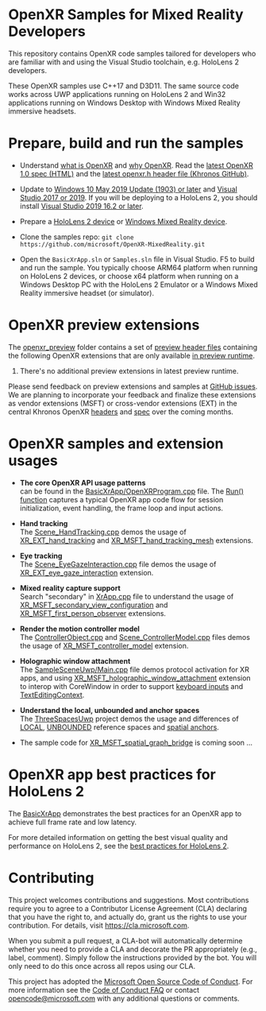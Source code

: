# OpenXR Samples for Mixed Reality Developers

This repository contains OpenXR code samples tailored for developers who are familiar with and using the Visual Studio toolchain, e.g. HoloLens 2 developers.

These OpenXR samples use C++17 and D3D11. The same source code works across UWP applications running on HoloLens 2 and Win32 applications running on Windows Desktop with Windows Mixed Reality immersive headsets.

# Prepare, build and run the samples

- Understand [what is OpenXR](https://docs.microsoft.com/windows/mixed-reality/openxr#what-is-openxr)
and [why OpenXR](https://docs.microsoft.com/windows/mixed-reality/openxr#why-openxr).
Read the [latest OpenXR 1.0 spec (HTML)](https://www.khronos.org/registry/OpenXR/specs/1.0/html/xrspec.html)
and the [latest openxr.h header file (Khronos GitHub)](https://github.com/KhronosGroup/OpenXR-SDK/blob/master/include/openxr/openxr.h).

- Update to [Windows 10 May 2019 Update (1903) or later](https://www.microsoft.com/software-download/windows10)
and [Visual Studio 2017 or 2019](https://visualstudio.microsoft.com/downloads/).
If you will be deploying to a HoloLens 2, you should install [Visual Studio 2019 16.2 or later](https://visualstudio.microsoft.com/downloads/).

- Prepare a [HoloLens 2 device](https://docs.microsoft.com/windows/mixed-reality/openxr#getting-started-with-openxr-for-hololens-2)
or [Windows Mixed Reality device](https://docs.microsoft.com/windows/mixed-reality/openxr#getting-started-with-openxr-for-windows-mixed-reality-headsets).

- Clone the samples repo: `git clone https://github.com/microsoft/OpenXR-MixedReality.git`

- Open the `BasicXrApp.sln` or `Samples.sln` file in Visual Studio. F5 to build and run the sample.
You typically choose ARM64 platform when running on HoloLens 2 devices,
or choose x64 platform when running on a Windows Desktop PC with the HoloLens 2 Emulator or a Windows Mixed Reality immersive headset (or simulator).

# OpenXR preview extensions

The [openxr_preview](https://github.com/microsoft/OpenXR-MixedReality/tree/main/openxr_preview) folder contains a set of [preview header files](https://github.com/microsoft/OpenXR-MixedReality/tree/main/openxr_preview/include/openxr) containing the following OpenXR extensions that are only available [in preview runtime](http://aka.ms/openxr-preview).

1. There's no additional preview extensions in latest preview runtime.

Please send feedback on preview extensions and samples at [GitHub issues](https://github.com/microsoft/OpenXR-MixedReality/issues).
We are planning to incorporate your feedback and finalize these extensions as vendor extensions (MSFT) or cross-vendor extensions (EXT)
in the central Khronos OpenXR [headers](https://github.com/KhronosGroup/OpenXR-SDK/tree/master/include/openxr)
and [spec](https://www.khronos.org/registry/OpenXR/specs/1.0/html/xrspec.html)
over the coming months.

# OpenXR samples and extension usages

- **The core OpenXR API usage patterns** <br/>
can be found in the [BasicXrApp/OpenXRProgram.cpp](https://github.com/microsoft/OpenXR-MixedReality/blob/main/samples/BasicXrApp/OpenXrProgram.cpp) file.
The [Run() function](https://github.com/microsoft/OpenXR-MixedReality/blob/main/samples/BasicXrApp/OpenXrProgram.cpp#L28)
captures a typical OpenXR app code flow for session initialization, event handling, the frame loop and input actions.

- **Hand tracking** <br/>
The [Scene_HandTracking.cpp](https://github.com/microsoft/OpenXR-MixedReality/blob/main/samples/SampleSceneUwp/Scene_HandTracking.cpp)
demos the usage of [XR_EXT_hand_tracking](https://www.khronos.org/registry/OpenXR/specs/1.0/html/xrspec.html#XR_EXT_hand_tracking)
and [XR_MSFT_hand_tracking_mesh](https://www.khronos.org/registry/OpenXR/specs/1.0/html/xrspec.html#XR_MSFT_hand_tracking_mesh) extensions.

- **Eye tracking** <br/>
The [Scene_EyeGazeInteraction.cpp](https://github.com/microsoft/OpenXR-MixedReality/blob/main/samples/EyeGazeInteractionUwp/Scene_EyeGazeInteraction.cpp) file
demos the usage of [XR_EXT_eye_gaze_interaction](https://www.khronos.org/registry/OpenXR/specs/1.0/html/xrspec.html#XR_EXT_eye_gaze_interaction) extension.

- **Mixed reality capture support** <br/>
Search "secondary" in [XrApp.cpp](https://github.com/microsoft/OpenXR-MixedReality/blob/main/shared/XrSceneLib/XrApp.cpp) file
to understand the usage of [XR_MSFT_secondary_view_configuration](https://www.khronos.org/registry/OpenXR/specs/1.0/html/xrspec.html#XR_MSFT_secondary_view_configuration)
and [XR_MSFT_first_person_observer](https://www.khronos.org/registry/OpenXR/specs/1.0/html/xrspec.html#XR_MSFT_first_person_observer) extensions.

- **Render the motion controller model** <br/>
The [ControllerObject.cpp](https://github.com/microsoft/OpenXR-MixedReality/blob/main/shared/XrSceneLib/ControllerObject.cpp) and
[Scene_ControllerModel.cpp](https://github.com/microsoft/OpenXR-MixedReality/blob/main/samples/SampleSceneWin32/Scene_ControllerModel.cpp) files
demos the usage of [XR_MSFT_controller_model](https://www.khronos.org/registry/OpenXR/specs/1.0/html/xrspec.html#XR_MSFT_controller_model) extension.

- **Holographic window attachment** <br/>
The [SampleSceneUwp/Main.cpp](https://github.com/microsoft/OpenXR-MixedReality/blob/main/samples/SampleSceneUwp/Main.cpp) file demos protocol activation for XR apps,
and using [XR_MSFT_holographic_window_attachment](https://www.khronos.org/registry/OpenXR/specs/1.0/html/xrspec.html#XR_MSFT_holographic_window_attachment) extension
to interop with CoreWindow in order to support [keyboard inputs](https://docs.microsoft.com/en-us/windows/mixed-reality/keyboard-mouse-and-controller-input-in-directx#subscribe-for-corewindow-input-events)
and [TextEditingContext](https://docs.microsoft.com/en-us/uwp/api/Windows.UI.Text.Core.CoreTextEditContext?view=winrt-19041).

- **Understand the local, unbounded and anchor spaces**<br/>
The [ThreeSpacesUwp](https://github.com/microsoft/OpenXR-MixedReality/blob/main/samples/ThreeSpacesUwp/Scene_ThreeSpaces.cpp) project
demos the usage and differences of [LOCAL](https://www.khronos.org/registry/OpenXR/specs/1.0/html/xrspec.html#reference-spaces),
[UNBOUNDED](https://www.khronos.org/registry/OpenXR/specs/1.0/html/xrspec.html#XR_MSFT_unbounded_reference_space) reference spaces
and [spatial anchors](https://www.khronos.org/registry/OpenXR/specs/1.0/html/xrspec.html#XR_MSFT_spatial_anchor).

* The sample code for [XR_MSFT_spatial_graph_bridge](https://www.khronos.org/registry/OpenXR/specs/1.0/html/xrspec.html#XR_MSFT_spatial_graph_bridge) is coming soon ...


# OpenXR app best practices for HoloLens 2

The [BasicXrApp](https://github.com/microsoft/OpenXR-MixedReality/tree/main/samples/BasicXrApp) demonstrates the best practices for an OpenXR app to achieve full frame rate and low latency.

For more detailed information on getting the best visual quality and performance on HoloLens 2, see the [best practices for HoloLens 2](https://aka.ms/openxr-best).

# Contributing

This project welcomes contributions and suggestions.  Most contributions require you to agree to a
Contributor License Agreement (CLA) declaring that you have the right to, and actually do, grant us
the rights to use your contribution. For details, visit https://cla.microsoft.com.

When you submit a pull request, a CLA-bot will automatically determine whether you need to provide
a CLA and decorate the PR appropriately (e.g., label, comment). Simply follow the instructions
provided by the bot. You will only need to do this once across all repos using our CLA.

This project has adopted the [Microsoft Open Source Code of Conduct](https://opensource.microsoft.com/codeofconduct/).
For more information see the [Code of Conduct FAQ](https://opensource.microsoft.com/codeofconduct/faq/) or
contact [opencode@microsoft.com](mailto:opencode@microsoft.com) with any additional questions or comments.
